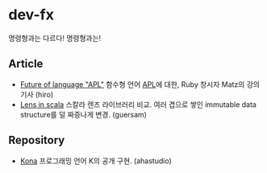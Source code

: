 dev-fx
======
명령형과는 다르다! 명령형과는!

## Article

- [Future of language "APL"](http://www.atmarkit.co.jp/news/200902/13/matz.html) 함수형 언어 [APL](https://en.wikipedia.org/wiki/APL_(programming_language))에 대한, Ruby 창시자 Matz의 강의 기사 (hiro)
- [Lens in scala](http://koff.io/posts/292173-lens-in-scala) 스칼라 렌즈 라이브러리 비교. 여러 겹으로 쌓인 immutable data structure를 덜 짜증나게 변경. (guersam)

## Repository

- [Kona](https://github.com/kevinlawler/kona) 프로그래밍 언어 K의 공개 구현. (ahastudio)
